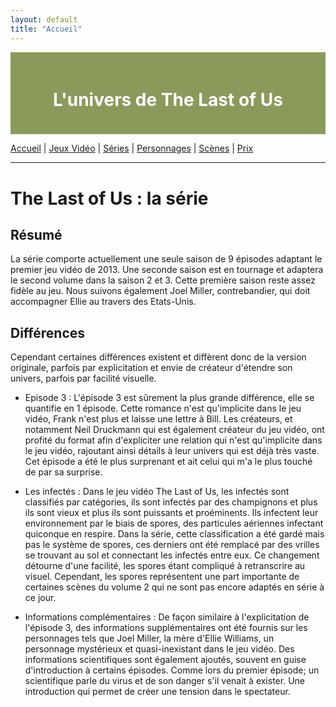 ```yaml
---
layout: default
title: "Accueil"
---
```

<div style="position: fixed; top: 0; left: 0; width: 180px; height: 100vh; background-image: url('thelastofus1.jpg');">
</div>

<div style="background-color: #8A9A5B; padding: 20px; text-align: center; color: white;">
    <h1>L'univers de The Last of Us </h1>
</div>

[Accueil](accueil.md) | [Jeux Vidéo](jeuxvideo.md) | [Séries](serie.md) | [Personnages](personnages.md) | [Scènes](scenes.md) | [Prix](prix.md)

---


# The Last of Us : la série

## Résumé
La série comporte actuellement une seule saison de 9 épisodes adaptant le premier jeu vidéo de 2013. Une seconde saison est en tournage et adaptera le second volume dans la saison 2 et 3. Cette première saison reste assez fidèle au jeu. Nous suivons également Joel Miller, contrebandier, qui doit accompagner Ellie au travers des Etats-Unis.

## Différences
Cependant certaines différences existent et diffèrent donc de la version originale, parfois par explicitation et envie de créateur d'étendre son univers, parfois par facilité visuelle.

- Episode 3 : L'épisode 3 est sûrement la plus grande différence, elle se quantifie en 1 épisode. Cette romance n'est qu'implicite dans le jeu vidéo, Frank n'est plus et laisse une lettre à Bill.
Les créateurs, et notamment Neil Druckmann qui est également créateur du jeu vidéo, ont profité du format afin d'expliciter une relation qui n'est qu'implicite dans le jeu vidéo, rajoutant ainsi détails à leur univers qui est déjà très vaste.
Cet épisode a été le plus surprenant et ait celui qui m'a le plus touché de par sa surprise.

- Les infectés : Dans le jeu vidéo The Last of Us, les infectés sont classifiés par catégories, ils sont infectés par des champignons et plus ils sont vieux et plus ils sont puissants et proéminents.
Ils infectent leur environnement par le biais de spores, des particules aériennes infectant quiconque en respire. Dans la série, cette classification a été gardé mais pas le système de spores, ces derniers ont été remplacé par des vrilles se trouvant au sol et connectant les infectés entre eux.
Ce changement détourne d'une facilité, les spores étant compliqué à retranscrire au visuel. Cependant, les spores représentent une part importante de certaines scènes du volume 2 qui ne sont pas encore adaptés en série à ce jour.

 - Informations complémentaires : De façon similaire à l'explicitation de l'épisode 3, des informations supplémentaires ont été fournis sur les personnages tels que Joel Miller, la mère d'Ellie Williams, un personnage mystérieux et quasi-inexistant dans le jeu vidéo. Des informations scientifiques sont également ajoutés, souvent en guise d'introduction à certains épisodes. Comme lors du premier épisode; un scientifique parle du virus et de son danger s'il venait à exister. Une introduction qui permet de créer une tension dans le spectateur.

  
